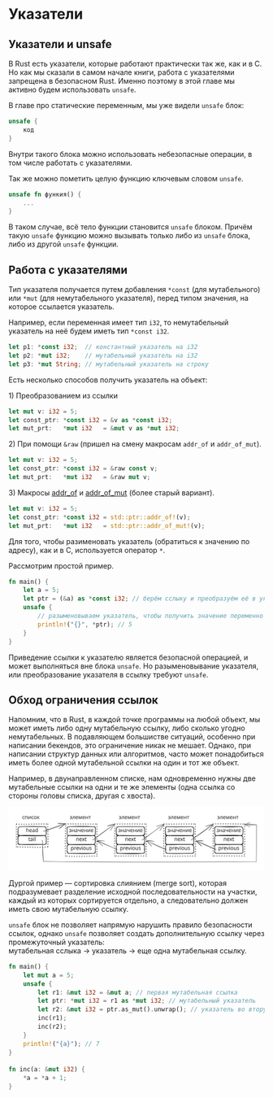 # Указатели

## Указатели и unsafe

В Rust есть указатели, которые работают практически так же, как и в C. Но как мы сказали в самом начале книги, работа с указателями запрещена в безопасном Rust. Именно поэтому в этой главе мы активно будем использовать `unsafe`.

В главе про статические переменным, мы уже видели `unsafe` блок:

```rust
unsafe {
    код
}
```

Внутри такого блока можно использовать небезопасные операции, в том числе работать с указателями.

Так же можно пометить целую функцию ключевым словом `unsafe`.

```rust
unsafe fn функия() {
    ...
}
```

В таком случае, всё тело функции становится `unsafe` блоком. Причём такую `unsafe` функцию можно вызывать только либо из `unsafe` блока, либо из другой `unsafe` функции.

## Работа с указателями

Тип указателя получается путем добавления `*const` (для мутабельного) или `*mut` (для немутабельного указателя), перед типом значения, на которое ссылается указатель.

Например, если переменная имеет тип `i32`, то немутабельный указатель на неё будем иметь тип `*const i32`.

```rust
let p1: *const i32;  // константный указатель на i32
let p2: *mut i32;    // мутабельный указатель на i32
let p3: *mut String; // мутабельный указатель на строку
```

Есть несколько способов получить указатель на объект:

1\) Преобразованием из ссылки

```rust
let mut v: i32 = 5;
let const_ptr: *const i32 = &v as *const i32;
let mut_prt:   *mut i32   = &mut v as *mut i32;
```

2\) При помощи `&raw` (пришел на смену макросам `addr_of` и `addr_of_mut`).

```rust
let mut v: i32 = 5;
let const_ptr: *const i32 = &raw const v;
let mut_prt:   *mut i32   = &raw mut v;
```

3\) Макросы [addr\_of](https://doc.rust-lang.org/stable/std/ptr/macro.addr_of.html) и [addr\_of\_mut](https://doc.rust-lang.org/stable/std/ptr/macro.addr_of_mut.html) (более старый вариант).

```rust
let mut v: i32 = 5;
let const_ptr: *const i32 = std::ptr::addr_of!(v);
let mut_prt:   *mut i32   = std::ptr::addr_of_mut!(v);
```

Для того, чтобы разименовать указатель (обратиться к значению по адресу), как и в C, используется оператор `*`.

Рассмотрим простой пример.

```rust
fn main() {
    let a = 5;
    let ptr = (&a) as *const i32; // берём сслыку и преобразуём её в указатель
    unsafe {
        // разыменовываем указатель, чтобы получить значение переменно a
        println!("{}", *ptr); // 5
    }
}
```

Приведение ссылки к указателю является безопасной операцией, и может выполняться вне блока `unsafe`. Но разыменовывание указателя, или преобразование указателя в ссылку требуют `unsafe`.

## Обход ограничения ссылок

Напомним, что в Rust, в каждой точке программы на любой объект, мы может иметь либо одну мутабельную ссылку, либо сколько угодно немутабельных. В подавляющем большистве ситуаций, особенно при написании бекендов, это ограничение никак не мешает. Однако, при написании структур данных или алгоритмов, часто может понадобиться иметь более одной мутабельной ссылки на один и тот же объект.

Например, в двунаправленном списке, нам одновременно нужны две мутабельные ссылки на одни и те же элементы (одна ссылка со стороны головы списка, другая с хвоста).

<img src="../.gitbook/assets/file.excalidraw (11).svg" alt="" class="gitbook-drawing">

Дургой пример — сортировка слиянием (merge sort), которая подразумевает разделение исходной последовательности на участки, каждый из которых сортируется отдельно, а следовательно должен иметь свою мутабельную ссылку.

`unsafe` блок не позволяет напрямую нарушить правило безопасности ссылок, однако `unsafe` позволяет создать дополнительную ссылку через промежуточный указатель:\
мутабельная сслыка → указатель → еще одна мутабельная ссылку.

```rust
fn main() {
    let mut a = 5;
    unsafe {
        let r1: &mut i32 = &mut a; // первая мутабельная ссылка
        let ptr: *mut i32 = r1 as *mut i32; // мутабельный указатель
        let r2: &mut i32 = ptr.as_mut().unwrap(); // указатель во вторую ссылку
        inc(r1);
        inc(r2);
    }
    println!("{a}"); // 7
}

fn inc(a: &mut i32) {
    *a = *a + 1;
}
```
